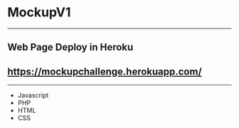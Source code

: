 # MockupV1
----

## Web Page Deploy in Heroku

## https://mockupchallenge.herokuapp.com/

----

- Javascript
- PHP
- HTML
- CSS
